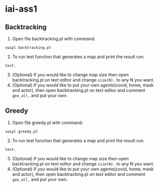 # iai-ass1

## Backtracking

1. Open file backtracking.pl with command:
```
swipl backtracking.pl
```
2. To run test function that generates a map and print the result run:
```
test.
```
3. (Optional) If you would like to change map size then open backtracking.pl on text editor and change ```size(N).``` to any N you want.
4. (Optional) If you would like to put your own agents(covid, home, mask and actor), then  open backtracking.pl on text editor and comment ```gen_all,``` and put your own.

## Greedy
1. Open file greedy.pl with command:
```
swipl greedy.pl
```
2. To run test function that generates a map and print the result run:
```
test.
```
3. (Optional) If you would like to change map size then open backtracking.pl on text editor and change ```size(N).``` to any N you want.
4. (Optional) If you would like to put your own agents(covid, home, mask and actor), then  open backtracking.pl on text editor and comment ```gen_all,``` and put your own.